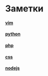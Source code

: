 # Заметки

#### [vim](vim/index.md)
#### [python](python/index.md)
#### [php](php/index.md)
#### [css](css/index.md)
#### [nodejs](nodejs/index.md)

